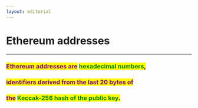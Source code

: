 ```yaml
---
layout: editorial
---
```


# Ethereum addresses

****

### <mark style="color:purple;">Ethereum addresses are</mark> <mark style="color:green;">hexadecimal numbers</mark><mark style="color:purple;">,</mark>

### <mark style="color:purple;">identifiers derived from the last 20 bytes of</mark>&#x20;

### <mark style="color:purple;">the</mark> <mark style="color:green;">Keccak-256 hash of the public key</mark><mark style="color:purple;">.</mark>

<mark style="color:purple;"></mark>

<mark style="color:purple;"></mark>
